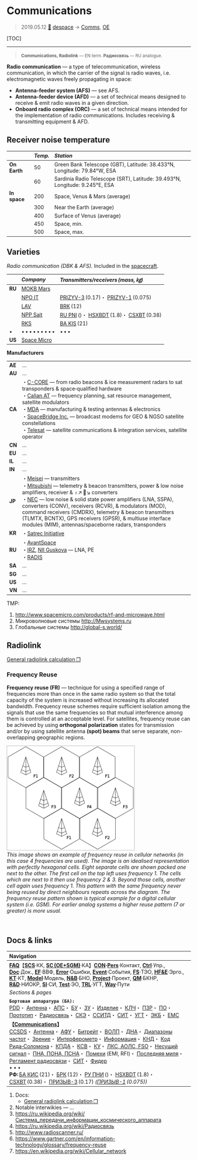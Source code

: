 # Communications
> 2019.05.12 [🚀](../index/index.md) [despace](index.md) → [Comms](comms.md), [OE](sc.md)

[TOC]

---

> <small>**Communications, Radiolink** — EN term. **Радиосвязь** — RU analogue.</small>

**Radio communication** — a type of telecommunication, wireless communication, in which the carrier of the signal is radio waves, i.e. electromagnetic waves freely propagating in space:

   - **Antenna-feeder system (AFS)** — see AFS.
   - **Antenna-feeder device (AFD)** — a set of technical means designed to receive & emit radio waves in a given direction.
   - **Onboard radio complex (ORC)** — a set of technical means intended for the implementation of radio communications. Includes receiving & transmitting equipment & AFD.



## Receiver noise temperature

| |*Temp.*|*Station*|
|:--|:--|:--|
|**On Earth**|50|Green Bank Telescope (GBT), Latitude: 38.433°N, Longitude: 79.84°W, ESA|
| |60|Sardinia Radio Telescope (SRT), Latitude: 39.493°N, Longitude: 9.245°E, ESA|
|**In space**|200|Space, Venus & Mars (average)|
| |300|Near the Earth (average)|
| |400|Surface of Venus (average)|
| |450|Space, min.|
| |500|Space, max.|



## Varieties
*Radio communication (DBK & AFS).* Included in the [spacecraft](sc.md).

| |*Company*|*Transmitters/receivers (mass, ㎏)*|
|:--|:--|:--|
|**RU**|[MOKB Mars](contact/mars_mokb.md)| |
| |[NPO IT](contact/npoit.md)|[PRIZYV-3](comms_lst.md) (0.17)・ [PRIZYV-1](comms_lst.md) (0.075)|
| |[LAV](contact/lav.md)|[BRK](brk_lav.md) (12)|
| |[NPP Sait](contact/sait_ltd.md)|[RU PNI](ру_пни.md) ()・ [HSXBDT](comms_lst.md) (1.8)・ [CSXBT](comms_lst.md) (0.38)|
| |[RKS](contact/rss.md)|[BA KIS](ба_кис.md) (21)|
|•|• • • • • • • • •|• • •|
|**US**|[Space Micro](space_micro.md)| |

**Manufacturers**

| | |
|:--|:--|
|**AE**|…|
|**AU**|…|
|**CA**|・[C-CORE](contact/c_core.md) — from radio beacons & ice measurement radars to sat transponders & space‑qualified hardware<br> ・[Calian AT](contact/calian_at.md) — frequency planning, sat resource management, satellite modulators<br> ・[MDA](contact/mda.md) — manufacturing & testing antennas & electronics<br> ・[SpaceBridge Inc.](contact/spacebridge.md) — broadcast modems for GEO & NGSO satellite constellations<br> ・[Telesat](contact/telesat.md) — satellite communications & integration services, satellite operator|
|**CN**|…|
|**EU**|…|
|**IL**|…|
|**IN**|…|
|**JP**|・[Meisei](contact/meisei.md) — transmitters<br> ・[Mitsubishi](contact/mitsubishi.md) — telemetry & beacon transmitters, power & low noise amplifiers, receiver & ♁↗ 🚀↘ converters<br> ・[NEC](contact/nec.md) — low noise & solid state power amplifiers (LNA, SSPA), converters (CONV), receivers (RCVR), & modulators (MOD), command receivers (CMDRX), telemetry & beacon transmitters (TLMTX, BCNTX), GPS receivers (GPSR), & multiuse interface modules (MIM), antennas/spaceborne radars, transponders|
|**KR**|・[Satrec Initiative](contact/satreci.md)|
|**RU**|・[AvantSpace](contact/avantspace.md)<br> ・[IRZ](contact/irz.md), [NII Guskova](нии_гуськова.md) — LNA, PE<br> ・[RADIS](contact/radis.md)|
|**SA**|…|
|**SG**|…|
|**US**|…|
|**VN**|…|

TMP:

   1. <http://www.spacemicro.com/products/rf-and-microwave.html>
   1. Микроволновые системы <http://Mwsystems.ru>
   1. Глобальные системы <http://global-s.world/>



## Radiolink

[General radiolink calculation ❐](f/comms/radiolink_calc_full.zip)


### Frequency Reuse

**Frequency reuse (FR)** — technique for using a specified range of frequencies more than once in the same radio system so that the total capacity of the system is increased without increasing its allocated bandwidth. Frequency reuse schemes require sufficient isolation among the signals that use the same frequencies so that mutual interference among them is controlled at an acceptable level. For satellites, frequency reuse can be achieved by using **orthogonal polarization** states for transmission and/or by using satellite antenna **(spot) beams** that serve separate, non-overlapping geographic regions.

![](f/comms/frequency_reuse.png)  
*This image shows an example of frequency reuse in cellular networks (in this case 4 frequencies are used). The image is an idealised representation with perfectly hexagonal cells. Eight separate cells are shown packed one next to the other. The first cell on the top left uses frequency 1. The cells which are next to it then use frequency 2 & 3. Beyond those cells, another cell again uses frequency 1. This pattern with the same frequency never being reused by direct neighbours repeats across the diagram. The frequency reuse pattern shown is typical example for a digital cellular system (i.e. GSM). For earlier analog systems a higher reuse pattern (7 or greater) is more usual.*



<p style="page-break-after:always"> </p>

## Docs & links
|Navigation|
|:--|
|**[FAQ](faq.md)**【**[SCS](scs.md)**·КК, **[SC (OE+SGM)](sc.md)**·КА】**[CON](contact.md)·[Pers](person.md)**·Контакт, **[Ctrl](control.md)**·Упр., **[Doc](doc.md)**·Док., **[EF](ef.md)**·ВВФ, **[Error](error.md)**·Ошибки, **[Event](event.md)**·События, **[FS](fs.md)**·ТЭО, **[HF&E](hfe.md)**·Эрго., **[KT](kt.md)**·КТ, **[Model](model.md)**·Модель, **[N&B](nnb.md)**·БНО, **[Project](project.md)**·Проект, **[QM](qm.md)**·БКНР, **[R&D](rnd.md)**·НИОКР, **[SI](si.md)**·СИ, **[Test](test.md)**·ЭО, **[TRL](trl.md)**·УГТ, **[Way](way.md)**·Пути|
|*Sections & pages*|
|**`Бортовая аппаратура (БА):`**<br> [PDD](pdd.md)・ [Антенна](antenna.md)・ [АПС](hns.md)・ [БУ](eas.md)・ [ЗУ](ds.md)・ [Изделие](unit.md)・ [КЛЧ](clean_lvl.md)・ [ПЗР](fov.md)・ [ПО](soft.md)・ [Прототип](prototype.md)・ [Радиосвязь](comms.md)・ [СКЭ](elmsys.md)・ [ССИТД](tsdcs.md)・ [СИТ](etedp.md)・ [УГТ](trl.md)・ [ЭКБ](elc.md)・ [EMC](emc.md)|
|**【[Communications](comms.md)】**<br> [CCSDS](ccsds.md)・ [Антенна](antenna.md)・ [АФУ](afdev.md)・ [Битрейт](bitrate.md)・ [ВОЛП](ofts.md)・ [ДНА](дна.md)・ [Диапазоны частот](rf.md)・ [Зрение](view.md)・ [Интерферометр](interferometer.md)・ [Информация](info.md)・ [КНД](directivity.md)・ [Код Рида‑Соломона](rsco.md)・ [КПДА](antenna.md)・ [КСВ](swr.md)・ [КУ](ку.md)・ [ЛКС, АОЛС, FSO](fso.md)・ [Несущий сигнал](carrwave.md)・ [ПНА, ПОНА, ПСНА](devd.md)・ [Помехи](emi.md) (EMI, RFI)・ [Последняя миля](last_mile.md)・ [Регламент радиосвязи](rf.md)・ [СИТ](etedp.md)・ [Фидер](feeder.md) <br>• • •<br> **РФ:** [БА КИС](ба_кис.md) (21)・ [БРК](brk_lav.md) (12)・ [РУ ПНИ](ру_пни.md) ()・ [HSXBDT](comms_lst.md) (1.8)・ [CSXBT](comms_lst.md) (0.38)・ [ПРИЗЫВ-3](comms_lst.md) (0.17) *([ПРИЗЫВ-1](comms_lst.md) (0.075))*|

   1. Docs:
      - [General radiolink calculation ❐](f/comms/radiolink_calc_full.zip)
   1. Notable interwikies — …
   1. <https://ru.wikipedia.org/wiki/Система_передачи_информации_космического_аппарата>
   1. <https://ru.wikipedia.org/wiki/Радиосвязь>
   1. <http://www.radioscanner.ru/>
   1. <https://www.gartner.com/en/information-technology/glossary/frequency-reuse>
   1. <https://en.wikipedia.org/wiki/Cellular_network>
